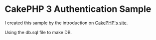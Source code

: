 # CakePHP 3 Authentication Sample

I created this sample by the introduction on [CakePHP's site](http://book.cakephp.org/3.0/en/tutorials-and-examples/blog/blog.html).

Using the db.sql file to make DB.
